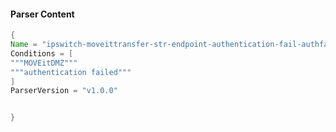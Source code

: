 #### Parser Content
```Java
{
Name = "ipswitch-moveittransfer-str-endpoint-authentication-fail-authfailed"
Conditions = [
"""MOVEitDMZ"""
"""authentication failed"""
]
ParserVersion = "v1.0.0"


}
```